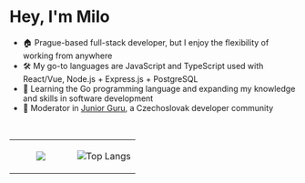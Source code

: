 # Hey, I'm Milo

- 🏠 Prague-based full-stack developer, but I enjoy the flexibility of working from anywhere
- 🛠️ My go-to languages are JavaScript and TypeScript used with React/Vue, Node.js + Express.js + PostgreSQL
- 🌱 Learning the Go programming language and expanding my knowledge and skills in software development
- 👋 Moderator in [Junior Guru](https://junior.guru/), a Czechoslovak developer community

  

<!-- 🌟 Projects -->

</br>

<table align="left"><tr><td valign="center" width="50%">
<div align="center"> 
  <img src="https://media1.giphy.com/media/dbtDDSvWErdf2/giphy.gif?cid=ecf05e478cslzqr789liqpjm7k9jzvf2o988ejzlpw8w715u&ep=v1_gifs_search&rid=giphy.gif&ct=g" />
</div>
</td><td valign="center" width="50%">
<div align="center">  
  
  ![Top Langs](https://github-readme-stats.vercel.app/api/top-langs/?username=milojezek&layout=compact)
</div>
</td></tr></table>  



